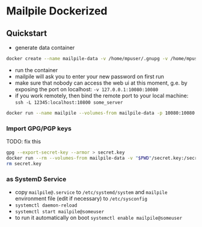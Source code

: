 # Mailpile Dockerized

## Quickstart

- generate data container

```sh
docker create --name mailpile-data -v /home/mpuser/.gnupg -v /home/mpuser/.local/share/Mailpile klingtdotnet/mailpile
```

- run the container
- mailpile will ask you to enter your new password on first run
- make sure that nobody can access the web ui at this moment, g.e. by exposing the port on localhost: `-v 127.0.0.1:10080:10080`
- if you work remotely, then bind the remote port to your local machine: `ssh -L 12345:localhost:10800 some_server`

```sh
docker run --name mailpile --volumes-from mailpile-data -p 10080:10080 --rm -it klingtdotnet/mailpile
```

### Import GPG/PGP keys

TODO: fix this

```sh
gpg --export-secret-key --armor > secret.key
docker run --rm --volumes-from mailpile-data -v "$PWD"/secret.key:/secret.key -it klingtdotnet/mailpile /usr/bin/gpg --import /secret.key
rm secret.key
```

### as SystemD Service

- copy `mailpile@.service` to `/etc/systemd/system` and `mailpile` environment file (edit if necessary) to `/etc/sysconfig`
- `systemctl daemon-reload`
- `systemctl start mailpile@someuser`
- to run it automatically on boot `systemctl enable mailpile@someuser`
